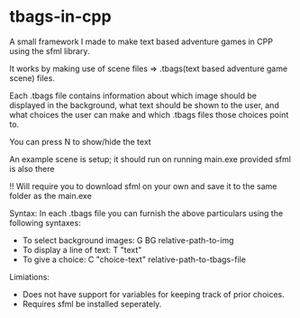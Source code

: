 # tbags-in-cpp

A small framework I made to make text based adventure games in CPP using the sfml library.

It works by making use of scene files => .tbags(text based adventure game scene) files. 

Each .tbags file contains information about which image should be displayed in the background, what text should be shown to the user, and what choices the user can make and which .tbags files those choices point to.

You can press N to show/hide the text

An example scene is setup; it should run on running main.exe provided sfml is also there

!! Will require you to download sfml on your own and save it to the same folder as the main.exe
  

Syntax:
  In each .tbags file you can furnish the above particulars using the following syntaxes:

  * To select background images: G BG relative-path-to-img
  * To display a line of text: T "text"
  * To give a choice: C "choice-text" relative-path-to-tbags-file


Limiations:
* Does not have support for variables for keeping track of prior choices.
* Requires sfml be installed seperately.

